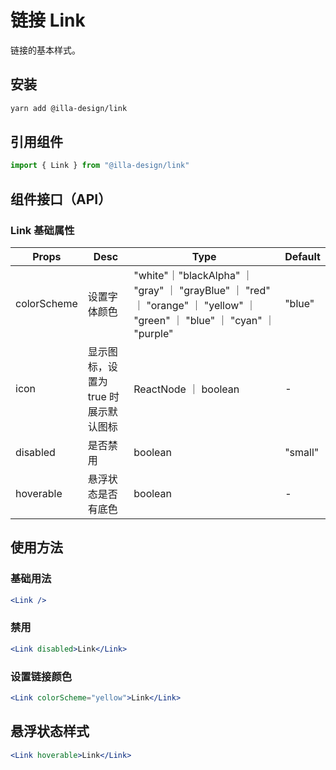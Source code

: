 # 链接 Link

链接的基本样式。

## 安装

```bash
yarn add @illa-design/link
```

## 引用组件

```jsx
import { Link } from "@illa-design/link"
```

## 组件接口（API）

### Link 基础属性

| Props       | Desc                                 | Type                                                                                                                      | Default |
| ----------- | ------------------------------------ | ------------------------------------------------------------------------------------------------------------------------- | ------- |
| colorScheme | 设置字体颜色                         | "white"｜"blackAlpha" ｜ "gray" ｜ "grayBlue" ｜ "red" ｜ "orange" ｜ "yellow" ｜ "green" ｜ "blue" ｜ "cyan" ｜ "purple" | "blue"  |
| icon        | 显示图标，设置为 true 时展示默认图标 | ReactNode ｜ boolean                                                                                                      | -       |
| disabled    | 是否禁用                             | boolean                                                                                                                   | "small" |
| hoverable   | 悬浮状态是否有底色                   | boolean                                                                                                                   | -       |

## 使用方法

### 基础用法

```jsx
<Link />
```

### 禁用

```jsx
<Link disabled>Link</Link>
```

### 设置链接颜色

```jsx
<Link colorScheme="yellow">Link</Link>
```

## 悬浮状态样式

```jsx
<Link hoverable>Link</Link>
```
